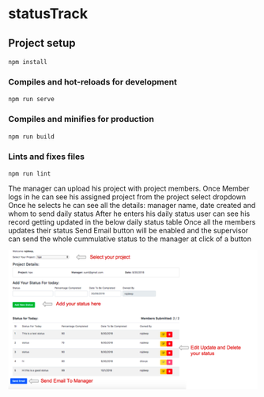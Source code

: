 # statusTrack

## Project setup
```
npm install
```

### Compiles and hot-reloads for development
```
npm run serve
```

### Compiles and minifies for production
```
npm run build
```

### Lints and fixes files
```
npm run lint
```


The manager can upload his project with project members.
Once Member logs in he can see his assigned project from the project select dropdown
Once he selects he can see all the details: manager name, date created and whom to send daily status
After he enters his daily status user can see his record getting updated in the below daily status table
Once all the members updates their status Send Email button will be enabled and the supervisor can send the whole cummulative status to the manager at click of a button



![Image](image.png)

